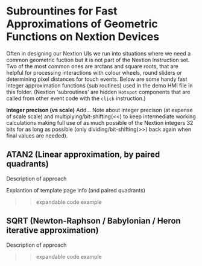 # Subrountines for Fast Approximations of Geometric Functions on Nextion Devices

Often in designing our Nextion UIs we run into situations where we need a common geometric fuction but it is not part of the Nextion Instruction set.  Two of the most common ones are arctans and square roots, that are helpful for processing interactions with colour wheels, round sliders or determining pixel distances for touch events.  Below are some handy fast integer approximation functions (sub routines) used in the demo HMI file in this folder.  (Nextion 'subroutines' are hidden `Hotspot` components that are called from other event code with the `click` instruction.)

**Integer precison (vs scale)**
Add...
Note about integer precison (at expense of scale scale) and multiplying/bit-shifting(<<) to keep intermediate working calculations making full use of as much possible of the Nextion integers 32 bits for as long as possible (only dividing/bit-shifting(>>) back again when final values are needed). 

## ATAN2 (Linear approximation, by paired quadrants)
Description of approach

Explantion of template page info (and paired quadrants)
>> expandable code example


## SQRT (Newton-Raphson / Babylonian / Heron iterative approximation)
Description of approach

>> expandable code example

